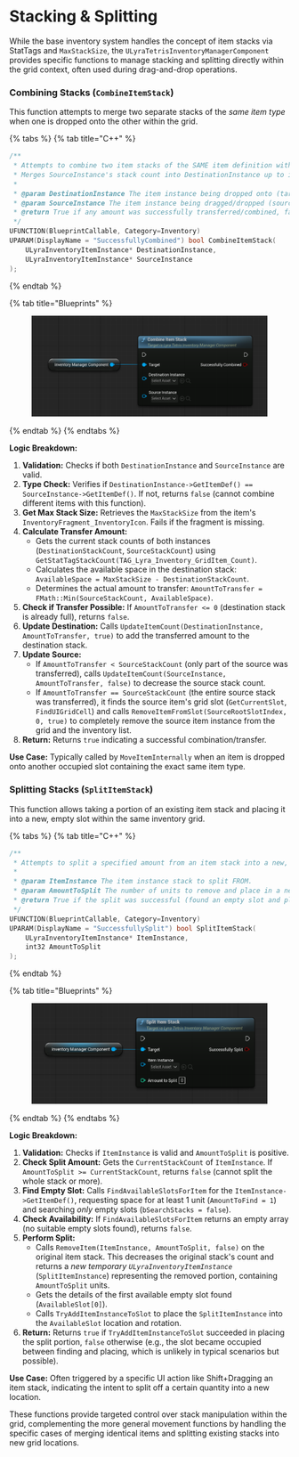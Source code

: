 # Stacking & Splitting

While the base inventory system handles the concept of item stacks via StatTags and `MaxStackSize`, the `ULyraTetrisInventoryManagerComponent` provides specific functions to manage stacking and splitting directly within the grid context, often used during drag-and-drop operations.

### Combining Stacks (`CombineItemStack`)

This function attempts to merge two separate stacks of the _same item type_ when one is dropped onto the other within the grid.

{% tabs %}
{% tab title="C++" %}
```cpp
/**
 * Attempts to combine two item stacks of the SAME item definition within the grid.
 * Merges SourceInstance's stack count into DestinationInstance up to its MaxStackSize.
 *
 * @param DestinationInstance The item instance being dropped onto (target).
 * @param SourceInstance The item instance being dragged/dropped (source).
 * @return True if any amount was successfully transferred/combined, false otherwise (e.g., different item types, destination full).
 */
UFUNCTION(BlueprintCallable, Category=Inventory)
UPARAM(DisplayName = "SuccessfullyCombined") bool CombineItemStack(
    ULyraInventoryItemInstance* DestinationInstance,
    ULyraInventoryItemInstance* SourceInstance
);
```
{% endtab %}

{% tab title="Blueprints" %}
<figure><img src="../../../.gitbook/assets/image (146).png" alt=""><figcaption></figcaption></figure>
{% endtab %}
{% endtabs %}

**Logic Breakdown:**

1. **Validation:** Checks if both `DestinationInstance` and `SourceInstance` are valid.
2. **Type Check:** Verifies if `DestinationInstance->GetItemDef() == SourceInstance->GetItemDef()`. If not, returns `false` (cannot combine different items with this function).
3. **Get Max Stack Size:** Retrieves the `MaxStackSize` from the item's `InventoryFragment_InventoryIcon`. Fails if the fragment is missing.
4. **Calculate Transfer Amount:**
   * Gets the current stack counts of both instances (`DestinationStackCount`, `SourceStackCount`) using `GetStatTagStackCount(TAG_Lyra_Inventory_GridItem_Count)`.
   * Calculates the available space in the destination stack: `AvailableSpace = MaxStackSize - DestinationStackCount`.
   * Determines the actual amount to transfer: `AmountToTransfer = FMath::Min(SourceStackCount, AvailableSpace)`.
5. **Check if Transfer Possible:** If `AmountToTransfer <= 0` (destination stack is already full), returns `false`.
6. **Update Destination:** Calls `UpdateItemCount(DestinationInstance, AmountToTransfer, true)` to add the transferred amount to the destination stack.
7. **Update Source:**
   * If `AmountToTransfer < SourceStackCount` (only part of the source was transferred), calls `UpdateItemCount(SourceInstance, AmountToTransfer, false)` to decrease the source stack count.
   * If `AmountToTransfer == SourceStackCount` (the entire source stack was transferred), it finds the source item's grid slot (`GetCurrentSlot`, `FindUIGridCell`) and calls `RemoveItemFromSlot(SourceRootSlotIndex, 0, true)` to completely remove the source item instance from the grid and the inventory list.
8. **Return:** Returns `true` indicating a successful combination/transfer.

**Use Case:** Typically called by `MoveItemInternally` when an item is dropped onto another occupied slot containing the exact same item type.

### Splitting Stacks (`SplitItemStack`)

This function allows taking a portion of an existing item stack and placing it into a new, empty slot within the same inventory grid.

{% tabs %}
{% tab title="C++" %}
```cpp
/**
 * Attempts to split a specified amount from an item stack into a new, empty slot in the inventory.
 *
 * @param ItemInstance The item instance stack to split FROM.
 * @param AmountToSplit The number of units to remove and place in a new stack.
 * @return True if the split was successful (found an empty slot and placed the split amount), false otherwise.
 */
UFUNCTION(BlueprintCallable, Category=Inventory)
UPARAM(DisplayName = "SuccessfullySplit") bool SplitItemStack(
    ULyraInventoryItemInstance* ItemInstance,
    int32 AmountToSplit
);
```
{% endtab %}

{% tab title="Blueprints" %}
<figure><img src="../../../.gitbook/assets/image (147).png" alt=""><figcaption></figcaption></figure>
{% endtab %}
{% endtabs %}

**Logic Breakdown:**

1. **Validation:** Checks if `ItemInstance` is valid and `AmountToSplit` is positive.
2. **Check Split Amount:** Gets the `CurrentStackCount` of `ItemInstance`. If `AmountToSplit >= CurrentStackCount`, returns `false` (cannot split the whole stack or more).
3. **Find Empty Slot:** Calls `FindAvailableSlotsForItem` for the `ItemInstance->GetItemDef()`, requesting space for at least 1 unit (`AmountToFind = 1`) and searching _only_ empty slots (`bSearchStacks = false`).
4. **Check Availability:** If `FindAvailableSlotsForItem` returns an empty array (no suitable empty slots found), returns `false`.
5. **Perform Split:**
   * Calls `RemoveItem(ItemInstance, AmountToSplit, false)` on the original item stack. This decreases the original stack's count and returns a _new temporary `ULyraInventoryItemInstance`_ (`SplitItemInstance`) representing the removed portion, containing `AmountToSplit` units.
   * Gets the details of the first available empty slot found (`AvailableSlot[0]`).
   * Calls `TryAddItemInstanceToSlot` to place the `SplitItemInstance` into the `AvailableSlot` location and rotation.
6. **Return:** Returns `true` if `TryAddItemInstanceToSlot` succeeded in placing the split portion, `false` otherwise (e.g., the slot became occupied between finding and placing, which is unlikely in typical scenarios but possible).

**Use Case:** Often triggered by a specific UI action like Shift+Dragging an item stack, indicating the intent to split off a certain quantity into a new location.

These functions provide targeted control over stack manipulation within the grid, complementing the more general movement functions by handling the specific cases of merging identical items and splitting existing stacks into new grid locations.
